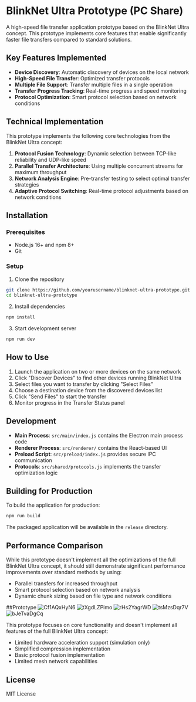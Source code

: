 # BlinkNet Ultra Prototype (PC Share)

A high-speed file transfer application prototype based on the BlinkNet Ultra concept. This prototype implements core features that enable significantly faster file transfers compared to standard solutions.

## Key Features Implemented

- **Device Discovery**: Automatic discovery of devices on the local network
- **High-Speed File Transfer**: Optimized transfer protocols
- **Multiple File Support**: Transfer multiple files in a single operation
- **Transfer Progress Tracking**: Real-time progress and speed monitoring
- **Protocol Optimization**: Smart protocol selection based on network conditions

## Technical Implementation

This prototype implements the following core technologies from the BlinkNet Ultra concept:

1. **Protocol Fusion Technology**: Dynamic selection between TCP-like reliability and UDP-like speed
2. **Parallel Transfer Architecture**: Using multiple concurrent streams for maximum throughput
3. **Network Analysis Engine**: Pre-transfer testing to select optimal transfer strategies
4. **Adaptive Protocol Switching**: Real-time protocol adjustments based on network conditions

## Installation

### Prerequisites

- Node.js 16+ and npm 8+
- Git

### Setup

1. Clone the repository
```bash
git clone https://github.com/yourusername/blinknet-ultra-prototype.git
cd blinknet-ultra-prototype
```

2. Install dependencies
```bash
npm install
```

3. Start development server
```bash
npm run dev
```

## How to Use

1. Launch the application on two or more devices on the same network
2. Click "Discover Devices" to find other devices running BlinkNet Ultra
3. Select files you want to transfer by clicking "Select Files"
4. Choose a destination device from the discovered devices list
5. Click "Send Files" to start the transfer
6. Monitor progress in the Transfer Status panel

## Development

- **Main Process**: `src/main/index.js` contains the Electron main process code
- **Renderer Process**: `src/renderer/` contains the React-based UI
- **Preload Script**: `src/preload/index.js` provides secure IPC communication
- **Protocols**: `src/shared/protocols.js` implements the transfer optimization logic

## Building for Production

To build the application for production:

```bash
npm run build
```

The packaged application will be available in the `release` directory.

## Performance Comparison

While this prototype doesn't implement all the optimizations of the full BlinkNet Ultra concept, it should still demonstrate significant performance improvements over standard methods by using:

- Parallel transfers for increased throughput
- Smart protocol selection based on network analysis
- Dynamic chunk sizing based on file type and network conditions


##Prototype
![Cf1AQxHyN6](https://github.com/user-attachments/assets/8882efd2-9b52-4d1c-b92c-1d6ca5cfb420)
![tXgdLZPimo](https://github.com/user-attachments/assets/c758d77b-e63f-46fe-a609-5288ab32789b)
![rHs2YagrWD](https://github.com/user-attachments/assets/fa2d0390-03b7-429a-81d8-dcfbb20c20c9)
![tsMzsDqr7V](https://github.com/user-attachments/assets/3ea38bbc-0770-4202-86f1-da84f9e5882b)
![bJeTvaDgCq](https://github.com/user-attachments/assets/db036f14-33b4-484b-9363-0263a48cc6b2)




This prototype focuses on core functionality and doesn't implement all features of the full BlinkNet Ultra concept:

- Limited hardware acceleration support (simulation only)
- Simplified compression implementation
- Basic protocol fusion implementation
- Limited mesh network capabilities

## License

MIT License
